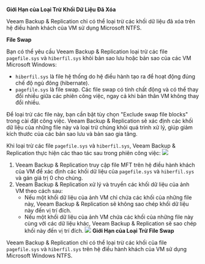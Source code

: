 **Giới Hạn của Loại Trừ Khối Dữ Liệu Đã Xóa**

Veeam Backup & Replication chỉ có thể loại trừ các khối dữ liệu đã xóa trên hệ điều hành khách của VM sử dụng Microsoft NTFS.

**File Swap**

Bạn có thể yêu cầu Veeam Backup & Replication loại trừ các file `pagefile.sys` và `hiberfil.sys` khỏi bản sao lưu hoặc bản sao của các VM Microsoft Windows:
- `hiberfil.sys` là file hệ thống do hệ điều hành tạo ra để hoạt động đúng chế độ ngủ đông (hibernate).
- `pagefile.sys` là file swap. Các file swap có tính chất động và có thể thay đổi nhiều giữa các phiên công việc, ngay cả khi bản thân VM không thay đổi nhiều.

Để loại trừ các file này, bạn cần bật tùy chọn "Exclude swap file blocks" trong cài đặt công việc. Veeam Backup & Replication sẽ xác định các khối dữ liệu của những file này và loại trừ chúng khỏi quá trình xử lý, giúp giảm kích thước của các bản sao lưu và bản sao gia tăng.

Khi loại trừ các file `pagefile.sys` và `hiberfil.sys`, Veeam Backup & Replication thực hiện các thao tác sau trong phiên công việc:
![](	https://img001.prntscr.com/file/img001/8WeG-AhlTliaPHbUUka2zg.png)
1. Veeam Backup & Replication truy cập file MFT trên hệ điều hành khách của VM để xác định các khối dữ liệu của `pagefile.sys` và `hiberfil.sys` và gán giá trị 0 cho chúng.
2. Veeam Backup & Replication xử lý và truyền các khối dữ liệu của ảnh VM theo cách sau:
   - Nếu một khối dữ liệu của ảnh VM chỉ chứa các khối của những file này, Veeam Backup & Replication sẽ không sao chép khối dữ liệu này đến vị trí đích.
   - Nếu một khối dữ liệu của ảnh VM chứa các khối của những file này cùng với các dữ liệu khác, Veeam Backup & Replication sẽ sao chép khối này đến vị trí đích.
![](https://img001.prntscr.com/file/img001/y89o4aUsThKRDHRXuIfBdg.png)
**Giới Hạn của Loại Trừ File Swap**

Veeam Backup & Replication chỉ có thể loại trừ các khối của file `pagefile.sys` và `hiberfil.sys` trên hệ điều hành khách của VM sử dụng Microsoft Windows NTFS.
